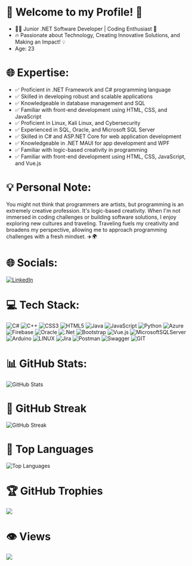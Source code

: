 # 🌟 Welcome to my Profile! 🌟

- 👨‍💻 Junior .NET Software Developer | Coding Enthusiast 🚀
- 🔥 Passionate about Technology, Creating Innovative Solutions, and Making an Impact! 💡
- Age: 23

# 🌐 Expertise:
- ✅ Proficient in .NET Framework and C# programming language
- ✅ Skilled in developing robust and scalable applications
- ✅ Knowledgeable in database management and SQL
- ✅ Familiar with front-end development using HTML, CSS, and JavaScript
- ✅ Proficient in Linux, Kali Linux, and Cybersecurity
- ✅ Experienced in SQL, Oracle, and Microsoft SQL Server
- ✅ Skilled in C# and ASP.NET Core for web application development
- ✅ Knowledgeable in .NET MAUI for app development and WPF
- ✅ Familiar with logic-based creativity in programming
- ✅ Familiar with front-end development using HTML, CSS, JavaScript, and Vue.js

# 💡 Personal Note:
You might not think that programmers are artists, but programming is an extremely creative profession. It's logic-based creativity. When I'm not immersed in coding challenges or building software solutions, I enjoy exploring new cultures and traveling. Traveling fuels my creativity and broadens my perspective, allowing me to approach programming challenges with a fresh mindset. ✈️🌍

# 🌐 Socials:
[![LinkedIn](https://img.shields.io/badge/LinkedIn-%230077B5.svg?logo=linkedin&logoColor=white)](https://www.linkedin.com/in/yassine-amzil-914562222/) 

# 💻 Tech Stack:
![C#](https://img.shields.io/badge/c%23-%23239120.svg?style=flat&logo=c-sharp&logoColor=white) ![C++](https://img.shields.io/badge/c++-%2300599C.svg?style=flat&logo=c%2B%2B&logoColor=white) ![CSS3](https://img.shields.io/badge/css3-%231572B6.svg?style=flat&logo=css3&logoColor=white) ![HTML5](https://img.shields.io/badge/html5-%23E34F26.svg?style=flat&logo=html5&logoColor=white) ![Java](https://img.shields.io/badge/java-%23ED8B00.svg?style=flat&logo=java&logoColor=white) ![JavaScript](https://img.shields.io/badge/javascript-%23323330.svg?style=flat&logo=javascript&logoColor=%23F7DF1E) ![Python](https://img.shields.io/badge/python-3670A0?style=flat&logo=python&logoColor=ffdd54) ![Azure](https://img.shields.io/badge/azure-%230072C6.svg?style=flat&logo=azure-devops&logoColor=white) ![Firebase](https://img.shields.io/badge/firebase-%23039BE5.svg?style=flat&logo=firebase) ![Oracle](https://img.shields.io/badge/Oracle-F80000?style=flat&logo=oracle&logoColor=white) ![.Net](https://img.shields.io/badge/.NET-5C2D91?style=flat&logo=.net&logoColor=white) ![Bootstrap](https://img.shields.io/badge/bootstrap-%23563D7C.svg?style=flat&logo=bootstrap&logoColor=white) ![Vue.js](https://img.shields.io/badge/vuejs-%2335495e.svg?style=flat&logo=vuedotjs&logoColor=%234FC08D) ![MicrosoftSQLServer](https://img.shields.io/badge/Microsoft%20SQL%20Sever-CC2927?style=flat&logo=microsoft%20sql%20server&logoColor=white) ![Arduino](https://img.shields.io/badge/-Arduino-00979D?style=flat&logo=Arduino&logoColor=white) ![LINUX](https://img.shields.io/badge/Linux-FCC624?style=flat&logo=linux&logoColor=black) ![Jira](https://img.shields.io/badge/jira-%230A0FFF.svg?style=flat&logo=jira&logoColor=white) ![Postman](https://img.shields.io/badge/Postman-FF6C37?style=flat&logo=postman&logoColor=white) ![Swagger](https://img.shields.io/badge/-Swagger-%23Clojure?style=flat&logo=swagger&logoColor=white) ![GIT](https://img.shields.io/badge/Git-fc6d26?style=flat&logo=git&logoColor=white)

# 📊 GitHub Stats:
![GitHub Stats](https://github-readme-stats.vercel.app/api?username=YA-Amzil&theme=radical&hide_border=false&include_all_commits=true&count_private=true)

# 🌟 GitHub Streak
![GitHub Streak](https://github-readme-streak-stats.herokuapp.com/?user=YA-Amzil&theme=radical&hide_border=false)

# 🚀 Top Languages
![Top Languages](https://github-readme-stats.vercel.app/api/top-langs/?username=YA-Amzil&theme=radical&hide_border=false&include_all_commits=true&count_private=true&layout=compact)

# 🏆 GitHub Trophies
![](https://github-profile-trophy.vercel.app/?username=YA-Amzil&theme=radical&no-frame=false&no-bg=false&margin-w=4)

# 👁️ Views
[![](https://visitcount.itsvg.in/api?id=YA-Amzil&label=Profile%20Views&color=12&icon=5&pretty=true)](https://visitcount.itsvg.in)
